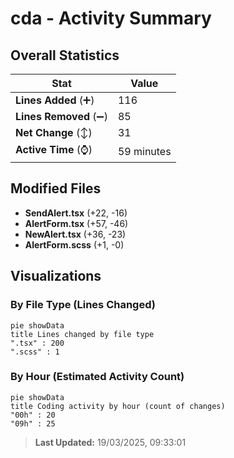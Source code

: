 # cda - Activity Summary 

## Overall Statistics

| Stat                   | Value                                                             |
| ---------------------- | ----------------------------------------------------------------- |
| **Lines Added** (➕)   | 116                                          |
| **Lines Removed** (➖) | 85                                        |
| **Net Change** (↕)    | 31                |
| **Active Time** (⌚)   | 59 minutes |


## Modified Files
- **SendAlert.tsx** (+22, -16)
- **AlertForm.tsx** (+57, -46)
- **NewAlert.tsx** (+36, -23)
- **AlertForm.scss** (+1, -0)

## Visualizations

### By File Type (Lines Changed)

```mermaid
pie showData
title Lines changed by file type
".tsx" : 200
".scss" : 1
```

### By Hour (Estimated Activity Count)

```mermaid
pie showData
title Coding activity by hour (count of changes)
"00h" : 20
"09h" : 25
```


> **Last Updated:** 19/03/2025, 09:33:01